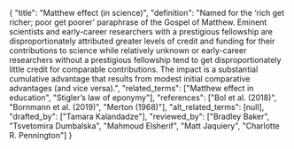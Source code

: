 {
    "title": "Matthew effect (in science)",
    "definition": "Named for the ‘rich get richer; poor get poorer’ paraphrase of the Gospel of Matthew. Eminent scientists and early-career researchers with a prestigious fellowship are disproportionately attributed greater levels of credit and funding for their contributions to science while relatively unknown or early-career researchers without a prestigious fellowship tend to get disproportionately little credit for comparable contributions. The impact is a substantial cumulative advantage that results from modest initial comparative advantages (and vice versa).",
    "related_terms": ["Matthew effect in education", "Stigler’s law of eponymy"],
    "references": ["Bol et al. (2018)", "Bornmann et al. (2019)", "Merton (1968)"],
    "alt_related_terms": [null],
    "drafted_by": ["Tamara Kalandadze"],
    "reviewed_by": ["Bradley Baker", "Tsvetomira Dumbalska", "Mahmoud Elsherif", "Matt Jaquiery", "Charlotte R. Pennington"]
  }
